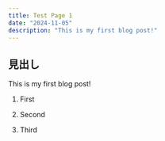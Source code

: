 ```yaml
---
title: Test Page 1
date: "2024-11-05"
description: "This is my first blog post!"
---
```


## 見出し

This is my first blog post!

1. First

2. Second

3. Third

